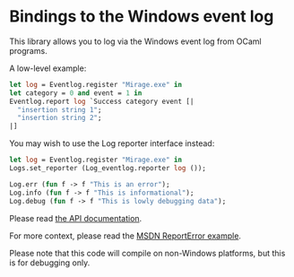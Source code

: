 Bindings to the Windows event log
=================================

This library allows you to log via the Windows event log from OCaml programs.

A low-level example:

```ocaml
let log = Eventlog.register "Mirage.exe" in
let category = 0 and event = 1 in
Eventlog.report log `Success category event [|
  "insertion string 1";
  "insertion string 2";
|]
```

You may wish to use the Log reporter interface instead:

```ocaml
let log = Eventlog.register "Mirage.exe" in
Logs.set_reporter (Log_eventlog.reporter log ());

Log.err (fun f -> f "This is an error");
Log.info (fun f -> f "This is informational");
Log.debug (fun f -> f "This is lowly debugging data");
```

Please read [the API documentation](https://djs55.github.io/ocaml-eventlog/index.html).

For more context, please read the [MSDN ReportError example](https://msdn.microsoft.com/en-us/library/aa363680(v=vs.85).aspx).

Please note that this code will compile on non-Windows platforms, but this
is for debugging only.
